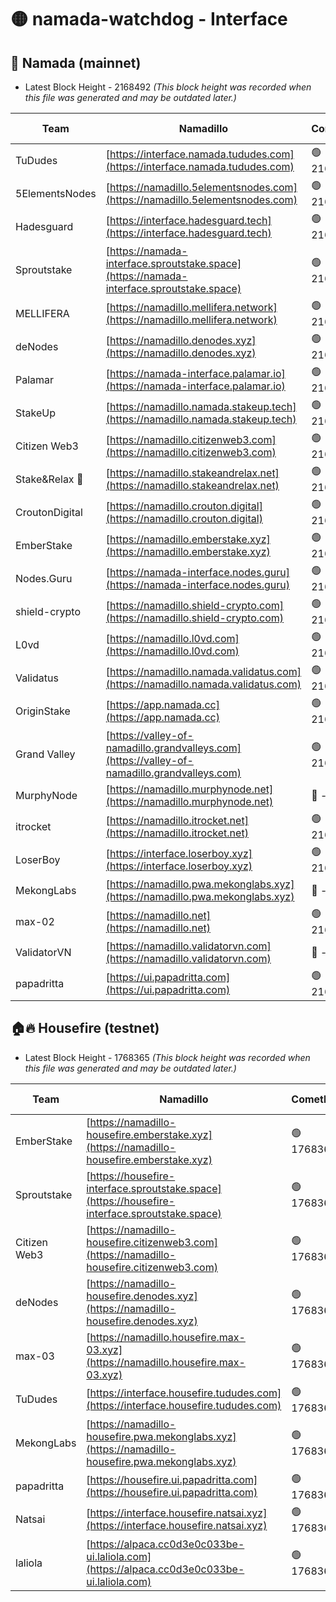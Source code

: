 # 🟡 namada-watchdog - Interface

## 🚀 Namada (mainnet)
- Latest Block Height - 2168492 *(This block height was recorded when this file was generated and may be outdated later.)*

| Team | Namadillo | CometBFT | Indexer | MASP Indexer |
|-|-|-|-|-|
| TuDudes | [https://interface.namada.tududes.com](https://interface.namada.tududes.com) | 🟢 2168471 | 🟢 2168470 | 🟢 2168470 |
| 5ElementsNodes | [https://namadillo.5elementsnodes.com](https://namadillo.5elementsnodes.com) | 🟢 2168471 | 🟢 2168471 | 🟢 2168471 |
| Hadesguard | [https://interface.hadesguard.tech](https://interface.hadesguard.tech) | 🟢 2168472 | 🟢 2168471 | 🟢 2168471 |
| Sproutstake | [https://namada-interface.sproutstake.space](https://namada-interface.sproutstake.space) | 🟢 2168472 | 🟢 2168472 | 🟢 2168472 |
| MELLIFERA | [https://namadillo.mellifera.network](https://namadillo.mellifera.network) | 🟢 2168473 | 🟢 2168473 | 🟢 2168473 |
| deNodes | [https://namadillo.denodes.xyz](https://namadillo.denodes.xyz) | 🟢 2168474 | 🟢 2168474 | 🟢 2168474 |
| Palamar | [https://namada-interface.palamar.io](https://namada-interface.palamar.io) | 🟢 2168475 | 🟢 2168475 | 🟢 2168474 |
| StakeUp | [https://namadillo.namada.stakeup.tech](https://namadillo.namada.stakeup.tech) | 🟢 2168475 | 🟢 2168475 | 🟢 2168476 |
| Citizen Web3 | [https://namadillo.citizenweb3.com](https://namadillo.citizenweb3.com) | 🟢 2168476 | 🟢 2168476 | 🔴 1293337 |
| Stake&Relax 🦥 | [https://namadillo.stakeandrelax.net](https://namadillo.stakeandrelax.net) | 🟢 2168477 | 🟢 2168477 | 🟢 2168477 |
| CroutonDigital | [https://namadillo.crouton.digital](https://namadillo.crouton.digital) | 🟢 2168478 | 🔴 - | 🟢 2168479 |
| EmberStake | [https://namadillo.emberstake.xyz](https://namadillo.emberstake.xyz) | 🟢 2168479 | 🟢 2168479 | 🟢 2168479 |
| Nodes.Guru | [https://namada-interface.nodes.guru](https://namada-interface.nodes.guru) | 🟢 2168480 | 🟢 2168480 | 🟢 2168480 |
| shield-crypto | [https://namadillo.shield-crypto.com](https://namadillo.shield-crypto.com) | 🟢 2168481 | 🟢 2168481 | 🟢 2168480 |
| L0vd | [https://namadillo.l0vd.com](https://namadillo.l0vd.com) | 🟢 2168481 | 🟢 2168481 | 🔴 - |
| Validatus | [https://namadillo.namada.validatus.com](https://namadillo.namada.validatus.com) | 🟢 2168484 | 🟢 2168484 | 🟢 2168484 |
| OriginStake | [https://app.namada.cc](https://app.namada.cc) | 🟢 2168485 | 🟢 2168485 | 🟢 2168485 |
| Grand Valley | [https://valley-of-namadillo.grandvalleys.com](https://valley-of-namadillo.grandvalleys.com) | 🟢 2168485 | 🟢 2168485 | 🟢 2168485 |
| MurphyNode | [https://namadillo.murphynode.net](https://namadillo.murphynode.net) | 🔴 - | 🔴 - | 🔴 - |
| itrocket | [https://namadillo.itrocket.net](https://namadillo.itrocket.net) | 🟢 2168488 | 🟢 2168488 | 🟢 2168488 |
| LoserBoy | [https://interface.loserboy.xyz](https://interface.loserboy.xyz) | 🟢 2168488 | 🟢 2168488 | 🟢 2168488 |
| MekongLabs | [https://namadillo.pwa.mekonglabs.xyz](https://namadillo.pwa.mekonglabs.xyz) | 🔴 - | 🔴 - | 🔴 - |
| max-02 | [https://namadillo.net](https://namadillo.net) | 🟢 2168489 | 🟢 2168489 | 🟢 2168489 |
| ValidatorVN | [https://namadillo.validatorvn.com](https://namadillo.validatorvn.com) | 🔴 - | 🔴 - | 🔴 - |
| papadritta | [https://ui.papadritta.com](https://ui.papadritta.com) | 🟢 2168492 | 🟢 2168491 | 🟢 2168491 |

## 🏠🔥 Housefire (testnet)
- Latest Block Height - 1768365 *(This block height was recorded when this file was generated and may be outdated later.)*

| Team | Namadillo | CometBFT | Indexer | MASP Indexer |
|-|-|-|-|-|
| EmberStake | [https://namadillo-housefire.emberstake.xyz](https://namadillo-housefire.emberstake.xyz) | 🟢 1768360 | 🟢 1768360 | 🟢 1768360 |
| Sproutstake | [https://housefire-interface.sproutstake.space](https://housefire-interface.sproutstake.space) | 🟢 1768360 | 🟢 1768360 | 🟢 1768360 |
| Citizen Web3 | [https://namadillo-housefire.citizenweb3.com](https://namadillo-housefire.citizenweb3.com) | 🟢 1768361 | 🟢 1768361 | 🟢 1768361 |
| deNodes | [https://namadillo-housefire.denodes.xyz](https://namadillo-housefire.denodes.xyz) | 🟢 1768361 | 🟢 1768361 | 🟢 1768361 |
| max-03 | [https://namadillo.housefire.max-03.xyz](https://namadillo.housefire.max-03.xyz) | 🟢 1768362 | 🟢 1768362 | 🟢 1768362 |
| TuDudes | [https://interface.housefire.tududes.com](https://interface.housefire.tududes.com) | 🟢 1768363 | 🟢 1768363 | 🟢 1768363 |
| MekongLabs | [https://namadillo-housefire.pwa.mekonglabs.xyz](https://namadillo-housefire.pwa.mekonglabs.xyz) | 🟢 1768364 | 🟢 1768364 | 🟢 1768363 |
| papadritta | [https://housefire.ui.papadritta.com](https://housefire.ui.papadritta.com) | 🟢 1768364 | 🟢 1768364 | 🟢 1768364 |
| Natsai | [https://interface.housefire.natsai.xyz](https://interface.housefire.natsai.xyz) | 🟢 1768365 | 🟢 1768365 | 🟢 1768365 |
| laliola | [https://alpaca.cc0d3e0c033be-ui.laliola.com](https://alpaca.cc0d3e0c033be-ui.laliola.com) | 🟢 1768365 | 🟢 1768365 | 🟢 1768365 |


